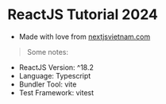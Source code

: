 # ReactJS Tutorial 2024

- Made with love from [nextjsvietnam.com](https://nextjsvietnam.com/categories/reactjs-tutorial/)

> Some notes:

- ReactJS Version: ^18.2
- Language: Typescript
- Bundler Tool: vite
- Test Framework: vitest

